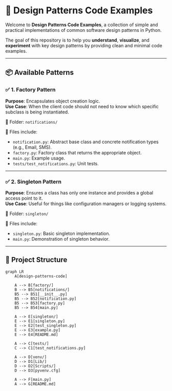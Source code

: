 # 🎯 Design Patterns Code Examples

Welcome to **Design Patterns Code Examples**, a collection of simple and practical implementations of common software design patterns in Python.

The goal of this repository is to help you **understand**, **visualize**, and **experiment** with key design patterns by providing clean and minimal code examples.

---

## 📦 Available Patterns

### ✅ 1. Factory Pattern
**Purpose**: Encapsulates object creation logic.  
**Use Case**: When the client code should not need to know which specific subclass is being instantiated.

📁 Folder: `notifications/`

🧱 Files include:
- `notification.py`: Abstract base class and concrete notification types (e.g., Email, SMS).
- `factory.py`: Factory class that returns the appropriate object.
- `main.py`: Example usage.
- `tests/test_notifications.py`: Unit tests.

---

### ✅ 2. Singleton Pattern
**Purpose**: Ensures a class has only one instance and provides a global access point to it.  
**Use Case**: Useful for things like configuration managers or logging systems.

📁 Folder: `singleton/`

🧱 Files include:
- `singleton.py`: Basic singleton implementation.
- `main.py`: Demonstration of singleton behavior.

---

## 📂 Project Structure

```mermaid
graph LR
    A[design-patterns-code]
    
    A --> B[factory/]
    B --> B5[notifications/]
    B5 --> B51[__init__.py]
    B5 --> B52[notification.py]
    B5 --> B53[factory.py]
    B5 --> B54[main.py]
    
    A --> E[singleton/]
    E --> E1[singleton.py]
    E --> E2[test_singleton.py]
    E --> E3[example.py]
    E --> E4[README.md]

    A --> C[tests/]
    C --> C1[test_notifications.py]

    A --> D[venv/]
    D --> D1[Lib/]
    D --> D2[Scripts/]
    D --> D3[pyvenv.cfg]

    A --> F[main.py]
    A --> G[README.md]
```    

